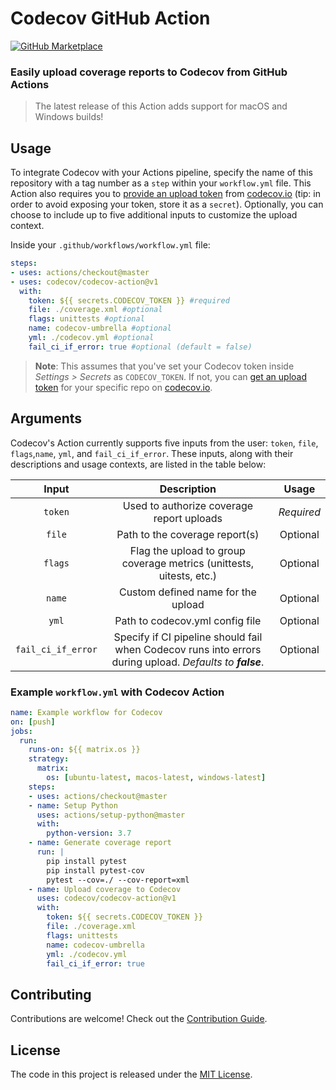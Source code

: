 # Codecov GitHub Action 

[![GitHub Marketplace](https://img.shields.io/badge/Marketplace-v1.0.5-undefined.svg?logo=github&logoColor=white&style=flat)](https://github.com/marketplace/actions/codecov)
### Easily upload coverage reports to Codecov from GitHub Actions 

>The latest release of this Action adds support for macOS and Windows builds!

## Usage

To integrate Codecov with your Actions pipeline, specify the name of this repository with a tag number as a `step` within your `workflow.yml` file. This Action also requires you to [provide an upload token](https://docs.codecov.io/docs/frequently-asked-questions#section-where-is-the-repository-upload-token-found-) from [codecov.io](https://www.codecov.io) (tip: in order to avoid exposing your token, store it as a `secret`). Optionally, you can choose to include up to five additional inputs to customize the upload context.

Inside your `.github/workflows/workflow.yml` file:

```yaml
steps:
- uses: actions/checkout@master
- uses: codecov/codecov-action@v1
  with:
    token: ${{ secrets.CODECOV_TOKEN }} #required
    file: ./coverage.xml #optional
    flags: unittests #optional
    name: codecov-umbrella #optional
    yml: ./codecov.yml #optional
    fail_ci_if_error: true #optional (default = false)
```
>**Note**: This assumes that you've set your Codecov token inside *Settings > Secrets* as `CODECOV_TOKEN`. If not, you can [get an upload token](https://docs.codecov.io/docs/frequently-asked-questions#section-where-is-the-repository-upload-token-found-) for your specific repo on [codecov.io](https://www.codecov.io). 

## Arguments

Codecov's Action currently supports five inputs from the user: `token`, `file`, `flags`,`name`, `yml`, and `fail_ci_if_error`. These inputs, along with their descriptions and usage contexts, are listed in the table below: 

| Input  | Description | Usage |
| :---:     |     :---:   |    :---:   |
| `token`  | Used to authorize coverage report uploads  | *Required* |
| `file`  | Path to the coverage report(s) | Optional
| `flags`  | Flag the upload to group coverage metrics (unittests, uitests, etc.) | Optional
| `name`  | Custom defined name for the upload | Optional
| `yml`  | Path to codecov.yml config file | Optional
| `fail_ci_if_error`  | Specify if CI pipeline should fail when Codecov runs into errors during upload. *Defaults to **false***. | Optional

### Example `workflow.yml` with Codecov Action

```yaml
name: Example workflow for Codecov
on: [push]
jobs:
  run:
    runs-on: ${{ matrix.os }}
    strategy:
      matrix: 
        os: [ubuntu-latest, macos-latest, windows-latest]
    steps:
    - uses: actions/checkout@master
    - name: Setup Python  
      uses: actions/setup-python@master
      with:
        python-version: 3.7
    - name: Generate coverage report
      run: |
        pip install pytest
        pip install pytest-cov
        pytest --cov=./ --cov-report=xml
    - name: Upload coverage to Codecov  
      uses: codecov/codecov-action@v1
      with:
        token: ${{ secrets.CODECOV_TOKEN }}
        file: ./coverage.xml
        flags: unittests
        name: codecov-umbrella
        yml: ./codecov.yml 
        fail_ci_if_error: true
```
## Contributing

Contributions are welcome! Check out the [Contribution Guide](CONTRIBUTING.md).

## License 

The code in this project is released under the [MIT License](LICENSE).
